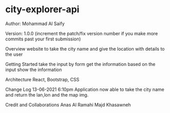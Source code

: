 # city-explorer-api

Author: Mohammad Al Saify

Version: 1.0.0 (increment the patch/fix version number if you make more commits past your first submission)

Overview
website to take the city name and give the location with details to the user

Getting Started
take the input by form get the information based on the input show the information

Architecture
React, Bootstrap, CSS

Change Log
13-06-2021 6:10pm Application now able to take the city name and return the lan,lon and the map img.

Credit and Collaborations
Anas Al Ramahi Majd Khasawneh

